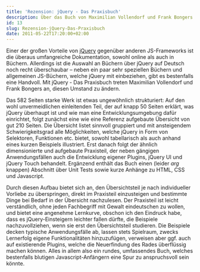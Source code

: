 ```yaml
---
title: 'Rezension: jQuery - Das Praxisbuch'
description: Über das Buch von Maximilian Vollendorf und Frank Bongers
id: 13
slug: Rezension-jQuery-Das-Praxisbuch
date: 2011-05-22T17:20:00+02:00
---
```


Einer der großen Vorteile von [jQuery](http://jquery.com) gegenüber anderen JS\-Frameworks ist die überaus umfangreiche Dokumentation, sowohl online als auch in Büchern. Allerdings ist die Auswahl an Büchern über jQuery auf Deutsch noch recht überschaubar – neben ein paar sehr speziellen Büchern und allgemeinen JS-Büchern, welche jQuery mit einbeziehen, gibt es bestenfalls eine Handvoll. Mit jQuery - Das Praxisbuch treten Maximilian Vollendorf und Frank Bongers an, diesen Umstand zu ändern.

Das 582 Seiten starke Werk ist etwas ungewöhnlich strukturiert: Auf den wohl unvermeidlichen einleitenden Teil, der auf knapp 50 Seiten erklärt, was jQuery überhaupt ist und wie man eine Entwicklungsumgebung dafür einrichtet, folgt zunächst eine wie eine Referenz aufgebaute Übersicht von gut 210 Seiten. Die Übersicht listet sinnvoll gruppiert und mit ansteigendem Schwierigkeitsgrad alle Möglichkeiten, welche jQuery in Form von Selektoren, Funktionen etc. bietet, sowohl tabellarisch als auch anhand eines kurzen Beispiels illustriert. Erst danach folgt der ähnlich dimensionierte und aufgebaute Praxisteil, der neben gängigen Anwendungsfällen auch die Entwicklung eigener Plugins, jQuery UI und jQuery Touch behandelt. Ergänzend enthält das Buch einen (leider _arg_ knappen) Abschnitt über Unit Tests sowie kurze Anhänge zu HTML, CSS und Javascript.

Durch diesen Aufbau bietet sich an, den Übersichtsteil je nach individueller Vorliebe zu überspringen, direkt im Praxisteil einzusteigen und bestimmte Dinge bei Bedarf in der Übersicht nachzulesen. Der Praxisteil ist leicht verständlich, ohne jeden Fachbegriff mit Gewalt eindeutschen zu wollen, und bietet eine angenehme Lernkurve, obschon ich den Eindruck habe, dass es jQuery\-Einsteigern leichter fallen dürfte, die Beispiele nachzuvollziehen, wenn sie erst den Übersichtsteil studieren. Die Beispiele decken typische Anwendungsfälle ab, lassen stets Spielraum, zwecks Lernerfolg eigene Funktionalitäten hinzuzufügen, verweisen aber ggf. auch auf existierende Plugins, welche die Neuerfindung des Rades überflüssig machen können. Alles in allem also ein rundes, umfassendes Buch, welches bestenfalls blutigen Javascript\-Anfängern eine Spur zu anspruchsvoll sein könnte.
